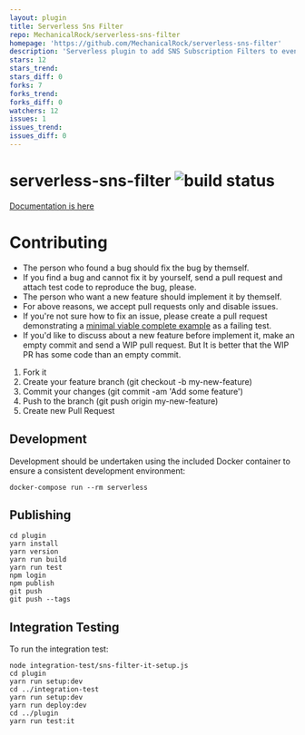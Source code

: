 ```yaml
---
layout: plugin
title: Serverless Sns Filter
repo: MechanicalRock/serverless-sns-filter
homepage: 'https://github.com/MechanicalRock/serverless-sns-filter'
description: 'Serverless plugin to add SNS Subscription Filters to events'
stars: 12
stars_trend: 
stars_diff: 0
forks: 7
forks_trend: 
forks_diff: 0
watchers: 12
issues: 1
issues_trend: 
issues_diff: 0
---
```



# serverless-sns-filter ![build status](https://travis-ci.org/MechanicalRock/serverless-sns-filter.svg?branch=master)

[Documentation is here](plugin/)

# Contributing


* The person who found a bug should fix the bug by themself.
* If you find a bug and cannot fix it by yourself, send a pull request and attach test code to reproduce the bug, please.
* The person who want a new feature should implement it by themself.
* For above reasons, we accept pull requests only and disable issues.
* If you're not sure how to fix an issue, please create a pull request demonstrating a [minimal viable complete example](https://stackoverflow.com/help/mcve) as a failing test.
* If you'd like to discuss about a new feature before implement it, make an empty commit and send a WIP pull request. But It is better that the WIP PR has some code than an empty commit.

1. Fork it
2. Create your feature branch (git checkout -b my-new-feature)
3. Commit your changes (git commit -am 'Add some feature')
4. Push to the branch (git push origin my-new-feature)
5. Create new Pull Request

## Development

Development should be undertaken using the included Docker container to ensure a consistent development environment:

`docker-compose run --rm serverless`

## Publishing

```
cd plugin
yarn install
yarn version
yarn run build
yarn run test
npm login
npm publish
git push
git push --tags
```

## Integration Testing

To run the integration test:

```
node integration-test/sns-filter-it-setup.js
cd plugin
yarn run setup:dev
cd ../integration-test
yarn run setup:dev
yarn run deploy:dev
cd ../plugin
yarn run test:it
```
